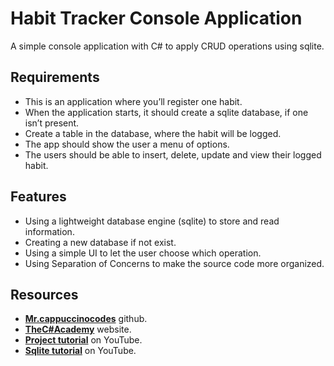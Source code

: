 # Habit Tracker Console Application  
A simple console application with C# to apply CRUD operations using sqlite.  

## Requirements
- This is an application where you’ll register one habit.
- When the application starts, it should create a sqlite database, if one isn’t present.
- Create a table in the database, where the habit will be logged.
- The app should show the user a menu of options.
- The users should be able to insert, delete, update and view their logged habit.

## Features
- Using a lightweight database engine (sqlite) to store and read information.
- Creating a new database if not exist.
- Using a simple UI to let the user choose which operation.
- Using Separation of Concerns to make the source code more organized.  

## Resources
- **[Mr.cappuccinocodes](https://github.com/cappuccinocodes)** github.
- **[TheC#Academy](https://thecsharpacademy.com/)** website.
- **[Project tutorial](https://www.youtube.com/watch?v=d1JIJdDVFjs)** on YouTube.
- **[Sqlite tutorial](https://www.youtube.com/watch?v=HQKwgk6XkIA)** on YouTube.
